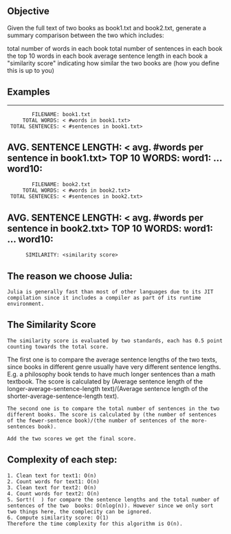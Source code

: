 ## Objective
Given the full text of two books as book1.txt and book2.txt, generate a summary comparison between the two which includes: 

total number of words in each book
total number of sentences in each book
the top 10 words in each book
average sentence length in each book
a "similarity score" indicating how similar the two books are (how you define this is up to you)

## Examples
--------------------------------------------------------------
            FILENAME: book1.txt
         TOTAL WORDS: < #words in book1.txt>
     TOTAL SENTENCES: < #sentences in book1.txt>
AVG. SENTENCE LENGTH: < avg.  #words per sentence in book1.txt>
        TOP 10 WORDS: word1: <count>
                      ... 
                      word10: <count>
--------------------------------------------------------------
            FILENAME: book2.txt
         TOTAL WORDS: < #words in book2.txt>
     TOTAL SENTENCES: < #sentences in book2.txt>
AVG. SENTENCE LENGTH: < avg.  #words per sentence in book2.txt>
        TOP 10 WORDS: word1: <count>
                      ...
                      word10: <count>
--------------------------------------------------------------
          SIMILARITY: <similarity score>
	

## The reason we choose Julia:
	Julia is generally fast than most of other languages due to its JIT compilation since it includes a compiler as part of its runtime environment.

## The Similarity Score
	The similarity score is evaluated by two standards, each has 0.5 point counting towards the total score.
The first one is to compare the average sentence lengths of the two texts, since books in different genre usually have very different sentence lengths. E.g. a philosophy book tends to have much longer sentences than a math textbook.
	The score is calculated by (Average sentence length of the longer-average-sentence-length text)/(Average sentence length of the shorter-average-sentence-length text).

	The second one is to compare the total number of sentences in the two different books. The score is calculated by (the number of sentences of the fewer-sentence book)/(the number of sentences of the more-sentences book).

	Add the two scores we get the final score.

## Complexity of each step: 
	1. Clean text for text1: O(n)
	2. Count words for text1: O(n)
	3. Clean text for text2: O(n)
	4. Count words for text2: O(n)
	5. Sort!(  ) for compare the sentence lengths and the total number of sentences of the two  books: O(nlog(n)). However since we only sort two things here, the complecity can be ignored.
	6. Compute similarity score: O(1)
	Therefore the time complexity for this algorithm is O(n).
